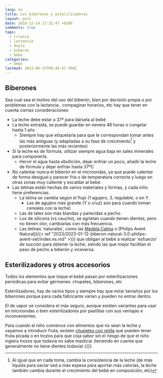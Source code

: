 ```yaml
---
lang: es
title: Los biberones y esterilizadores
layout: post
date: 2018-12-14 17:32:47 +0200
comments: true
tags:
  - crianza
  - lactancia
  - doula
  - biberon
  - bebe
categories:
  - bebe
lastmod: 2023-08-25T09:48:47.508Z
---
```


## Biberones

Sea cual sea el motivo del uso del biberón, bien por decisión propia o por problemas con la lactancia , compaginar horarios, etc hay que tener en cuenta ciertas consideraciones:

- La leche debe estar a 37º para dársela al bebé
- La leche extraída, se puede guardar en nevera 48 horas o congelar hasta 1 año
  - Siempre hay que etiquetarla para que le correspondan tomar antes las más antiguas (y adaptadas a su fase de crecimiento[^fasecrecimiento] y posteriormente las más recientes)
- Si la leche es de fórmula, utilizar siempre agua baja en sales minerales para componerla.
  - Hervir el agua hasta ebullición, dejar enfriar un poco, añadir la leche de fórmula y dejar enfriar hasta 37ºC
- No calentar nunca el biberón en el microondas, ya que puede calentar de forma desigual y parecer fría o de temperatura correcta y luego en otras zonas muy caliente y escaldar al bebé.
- Las tetinas están hechas de varios materiales y formas, y cada niño tiene preferencias.
  - La tetina se cambia según el flujo (1 agujero, 3, regulable, o en Y.
    - Las de agujero más grande (Y o cruz) son para cuando toman cereales con la leche)
  - Las de latex son más blandas y parecidas a pecho.
  - Los de silicona (vs caucho), se agrietan cuando tienen dientes, pero no tienen olor, cambiarlas con más frecuencia.
  - Las tetinas 'naturales', como las [Medela Calma](https://www.amazon.es/dp/B004EWFCEE?tag=redken-21) o [Philips Avent Natural]({{< ref "2023/2023-01-12-biberon-natural-3.0-philips-avent-set/index.es.md" >}}) que obligan al bebé a realizar 'esfuerzo' de succión para obtener la leche, siendo las que mejor facilitan el paso de pecho a biberón y viceversa.

[^fasecrecimiento]: Al igual que en cada toma, cambia la consistencia de la leche (de más líquida para saciar sed a más espesa para aportar más calorías, la leche también cambia durante el crecimiento del bebé en composición, etc)

## Esterilizadores y otros accesorios

Todos los elementos que toque el bebé pasan por esterilizaciones periódicas para evitar gérmenes: chupetes, biberones, etc

Esterilizadores, hay de varios tipos y siempre hay que mirar tamaños por los biberones porque para cada fabricante varían y pueden no entrar dentro.

El de vapor se considera el más seguro, aunque existen variantes para usar en microondas o bien esterilizadores por pastillas con sus ventajas e inconvenientes.

Para cuando el niño comience con alimentos que no sean la leche y vayamos a introducir fruta, existen [chupetes con rejilla](https://www.amazon.es/dp/B076H1ZQ5M?tag=redken-21) que pueden tener fruta picada o en trozos para que coja sabor sin el riesgo de que el niño ingiera trozos que todavía no sabe masticar (teniendo en cuenta que generalmente no tiene dientes todavía)
{{<disfruta>}}
